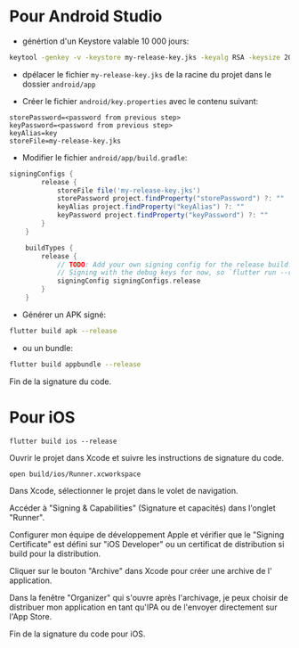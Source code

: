 # Pour Android Studio
- génértion d'un Keystore valable 10 000 jours:
```bash
keytool -genkey -v -keystore my-release-key.jks -keyalg RSA -keysize 2048 -validity 10000 -alias key
```
- dpélacer le fichier `my-release-key.jks` de la racine du projet dans le dossier `android/app`

- Créer le fichier `android/key.properties` avec le contenu suivant:
```
storePassword=<password from previous step>
keyPassword=<password from previous step>
keyAlias=key
storeFile=my-release-key.jks
```
- Modifier le fichier `android/app/build.gradle`:
```gradle
signingConfigs {
        release {
            storeFile file('my-release-key.jks')
            storePassword project.findProperty("storePassword") ?: ""
            keyAlias project.findProperty("keyAlias") ?: ""
            keyPassword project.findProperty("keyPassword") ?: ""
        }
    }

    buildTypes {
        release {
            // TODO: Add your own signing config for the release build.
            // Signing with the debug keys for now, so `flutter run --release` works.
            signingConfig signingConfigs.release
        }
    }
```
- Générer un APK signé:
```bash
flutter build apk --release
```

- ou un bundle:
```bash
flutter build appbundle --release
```

Fin de la signature du code.

# Pour iOS

````
flutter build ios --release
````

Ouvrir le projet dans Xcode et suivre les instructions de signature du code.

````
open build/ios/Runner.xcworkspace
````

Dans Xcode, sélectionner le projet dans le volet de navigation.

Accéder à "Signing & Capabilities" (Signature et capacités) dans l'onglet "Runner".

Configurer mon équipe de développement Apple et vérifier que le "Signing Certificate" est défini sur "iOS Developer" ou un certificat de distribution si build pour la distribution.

Cliquer sur le bouton "Archive" dans Xcode pour créer une archive de l' application.

Dans la fenêtre "Organizer" qui s'ouvre après l'archivage, je peux choisir de distribuer mon application en tant qu'IPA ou de l'envoyer directement sur l'App Store.

Fin de la signature du code pour iOS.